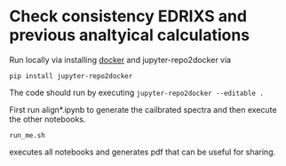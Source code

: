 # Check consistency EDRIXS and previous analtyical calculations

Run locally via installing [docker](https://www.docker.com/) and jupyter-repo2docker via

`pip install jupyter-repo2docker` 


The code should run by executing
`jupyter-repo2docker --editable .` 

First run align*.ipynb to generate the cailbrated spectra and then execute the other notebooks.

`run_me.sh`

executes all notebooks and generates pdf that can be useful for sharing.
